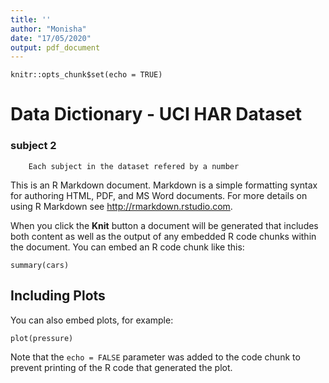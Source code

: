 ```yaml
---
title: ''
author: "Monisha"
date: "17/05/2020"
output: pdf_document
---
```


```{r setup, include=FALSE}
knitr::opts_chunk$set(echo = TRUE)
```

# Data Dictionary - UCI HAR Dataset
### subject 2
        Each subject in the dataset refered by a number

This is an R Markdown document. Markdown is a simple formatting syntax for authoring HTML, PDF, and MS Word documents. For more details on using R Markdown see <http://rmarkdown.rstudio.com>.

When you click the **Knit** button a document will be generated that includes both content as well as the output of any embedded R code chunks within the document. You can embed an R code chunk like this:

```{r cars}
summary(cars)
```

## Including Plots

You can also embed plots, for example:

```{r pressure, echo=FALSE}
plot(pressure)
```

Note that the `echo = FALSE` parameter was added to the code chunk to prevent printing of the R code that generated the plot.
